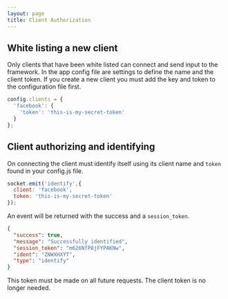 ```yaml
---
layout: page
title: Client Authorization
---
```


## White listing a new client

Only clients that have been white listed can connect and send input to the framework. In the app config file are settings to define the name and the client token. If you create a new client you must add the key and token to the configuration file first.

~~~javascript
config.clients = {
  'facebook': { 
    'token': 'this-is-my-secret-token'
  }
};
~~~


## Client authorizing and identifying

On connecting the client must identify itself using its client name and `token` found in your config.js file.

~~~javascript
socket.emit('identify',{
  client: 'facebook',
  token: 'this-is-my-secret-token'
});
~~~

An event will be returned with the success and a ``session_token``.

~~~json
{
  "success": true,
  "message": "Successfully identified",
  "session_token": "m626NfP8jFYPAKNw",
  "ident": "ZNWXHXYT",
  "type": "identify"
}
~~~

This token must be made on all future requests. The client token is no longer needed.